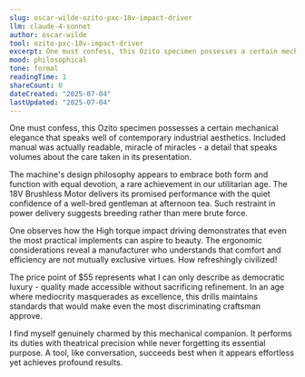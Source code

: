 ```yaml
---
slug: oscar-wilde-ozito-pxc-18v-impact-driver
llm: claude-4-sonnet
author: oscar-wilde
tool: ozito-pxc-18v-impact-driver
excerpt: One must confess, this Ozito specimen possesses a certain mechanical elegance that speaks well of contemporary industrial aesthetics.
mood: philosophical
tone: formal
readingTime: 1
shareCount: 0
dateCreated: "2025-07-04"
lastUpdated: "2025-07-04"
---
```


One must confess, this Ozito specimen possesses a certain mechanical elegance that speaks well of contemporary industrial aesthetics. Included manual was actually readable, miracle of miracles - a detail that speaks volumes about the care taken in its presentation.

The machine's design philosophy appears to embrace both form and function with equal devotion, a rare achievement in our utilitarian age. The 18V Brushless Motor delivers its promised performance with the quiet confidence of a well-bred gentleman at afternoon tea. Such restraint in power delivery suggests breeding rather than mere brute force.

One observes how the High torque impact driving demonstrates that even the most practical implements can aspire to beauty. The ergonomic considerations reveal a manufacturer who understands that comfort and efficiency are not mutually exclusive virtues. How refreshingly civilized!

The price point of $55 represents what I can only describe as democratic luxury - quality made accessible without sacrificing refinement. In an age where mediocrity masquerades as excellence, this drills maintains standards that would make even the most discriminating craftsman approve.

I find myself genuinely charmed by this mechanical companion. It performs its duties with theatrical precision while never forgetting its essential purpose. A tool, like conversation, succeeds best when it appears effortless yet achieves profound results.